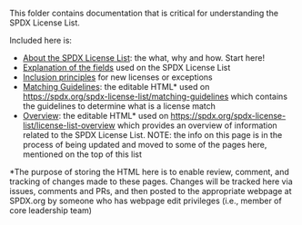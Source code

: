 This folder contains documentation that is critical for understanding the SPDX License List.  

Included here is:
* [About the SPDX License List](DOCS/what-why-how.md): the what, why and how. Start here!
* [Explanation of the fields](DOCS/license-fields.md) used on the SPDX License List
* [Inclusion principles](DOCS/license-inclusion-principles.md) for new licenses or exceptions
* [Matching Guidelines](DOCS/matching-guidelines): the editable HTML* used on https://spdx.org/spdx-license-list/matching-guidelines which contains the guidelines to determine what is a license match
* [Overview](DOCS/license-list-overview): the editable HTML* used on https://spdx.org/spdx-license-list/license-list-overview which provides an overview of information related to the SPDX License List. NOTE: the info on this page is in the process of being updated and moved to some of the pages here, mentioned on the top of this list

*The purpose of storing the HTML here is to enable review, comment, and tracking of changes made to these pages. Changes will be tracked here via issues, comments and PRs, and then posted to the appropriate webpage at SPDX.org by someone who has webpage edit privileges (i.e., member of core leadership team)
